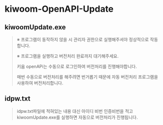 # kiwoom-OpenAPI-Update

## kiwoomUpdate.exe
> ※ 프로그램이 동작하지 않을 시 관리자 권한으로 실행해주셔야 정상적으로 작동합니다.
>
> ※ 프로그램을 실행하고 버전처리 완료까지 대기해주세요.
>
> 키움 openAPi는 수동으로 로그인하여 버전처리를 진행해야합니다.
> 
> 매번 수동으로 버전처리를 해주려면 번거롭기 때문에 자동 버전처리 프로그램을 사용하여 버전처리합니다.

## idpw.txt
> idpw.txt파일에 적혀있는 내용 대신 아이디 비번 인증비번을 적고 kiwoomUpdate.exe를 실행하면 자동으로 버전처리가 진행됩니다.
